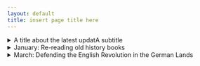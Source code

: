 ```yaml
---
layout: default
title: insert page title here
---
```


<!-- Custom style sheet -->
<link rel="stylesheet" type="text/css" href="../style.css">

<details>
  <summary class="postTitle">A title about the latest updat<span class="postSubtitle">A subtitle</span>
  </summary>
  
  The body of the post here... Make sure to leave an empty line before starting the blog post body ( e.g. line 13). And make sure to leave another empty line after the complete post (e.g. line 15)
</details>

<details>
  <summary class="postTitle">January: Re-reading old history books
  </summary>
  
Part of the joy of starting a new research project is that you get the chance to read a lot of new literature. I am currently reading about translation and conceptual history, book history and the history of English republicanism. But I am also actively re-reading a lot of older historiography I first came across when I got my teeth stuck into seventeenth-century English republican thought for my MA and PhD theses. One of the books I have recently re-visited is Caroline Robbins’ Eighteenth-Century Commonwealthman (1959), now a classic in its own right.

Of course, a lot of it was still familiar in a reassuring way. The authors it covers, John Milton, James Harrington, Henry Neville, Algernon Sidney, John Toland and Robert Molesworth, among many others - back then virtual strangers I was only slowly getting to know - have by now become old friends.... 
</details>

<details>
  <summary class="postTitle">March: Defending the English Revolution in the German Lands
  </summary>
  
In his study of the contemporary reception of the English Revolution in the German-speaking lands of continental Europe, Günter Berghaus stresses that a large majority of pamphlets published on the subject in German were biased towards the Stuart monarchy. This is little surprising given that the majority of territories were ruled by princes who were understandably unnerved by the recent regicide of Charles I, the overturning of the old order, and the establishment of republican rule. 

Needless to say, John Milton’s Pro Populo Anglicano Defensio (1651), written in Latin to justify the regicide to a wider European audience, and similarly seditious works were soon banned in the Holy Roman Empire. Apparently only few German-language pieces offering a parliamentary or republican perspective of recent events in England escaped the censors....
</details>




